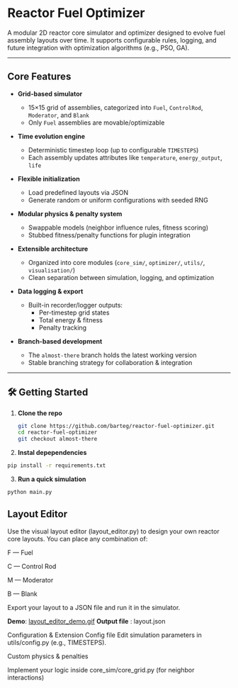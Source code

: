 # Reactor Fuel Optimizer

A modular 2D reactor core simulator and optimizer designed to evolve fuel assembly layouts over time. It supports configurable rules, logging, and future integration with optimization algorithms (e.g., PSO, GA).

---

##  Core Features

- **Grid-based simulator**  
  - 15×15 grid of assemblies, categorized into `Fuel`, `ControlRod`, `Moderator`, and `Blank`  
  - Only `Fuel` assemblies are movable/optimizable

- **Time evolution engine**  
  - Deterministic timestep loop (up to configurable `TIMESTEPS`)  
  - Each assembly updates attributes like `temperature`, `energy_output`, `life`  

- **Flexible initialization**  
  - Load predefined layouts via JSON  
  - Generate random or uniform configurations with seeded RNG  

- **Modular physics & penalty system**  
  - Swappable models (neighbor influence rules, fitness scoring)  
  - Stubbed fitness/penalty functions for plugin integration  

- **Extensible architecture**  
  - Organized into core modules (`core_sim/`, `optimizer/`, `utils/`, `visualisation/`)  
  - Clean separation between simulation, logging, and optimization

- **Data logging & export**  
  - Built-in recorder/logger outputs:  
    - Per-timestep grid states  
    - Total energy & fitness  
    - Penalty tracking

- **Branch-based development**  
  - The `almost-there` branch holds the latest working version  
  - Stable branching strategy for collaboration & integration

---


## 🛠️ Getting Started

1. **Clone the repo**
   ```bash
   git clone https://github.com/barteg/reactor-fuel-optimizer.git
   cd reactor-fuel-optimizer
   git checkout almost-there

2. **Instal depependencies**
  ```bash
  pip install -r requirements.txt
  ```
3. **Run a quick simulation**
  ```bash
  python main.py
```
## Layout Editor

Use the visual layout editor (layout_editor.py) to design your own reactor core layouts. You can place any combination of:

F — Fuel

C — Control Rod

M — Moderator

B — Blank

Export your layout to a JSON file and run it in the simulator.



**Demo**: [layout_editor_demo.gif](assets/layout_editor_preview.gif)
**Output file** : layout.json


Configuration & Extension
Config file
Edit simulation parameters in utils/config.py (e.g., TIMESTEPS).


Custom physics & penalties

Implement your logic inside core_sim/core_grid.py (for neighbor interactions)
